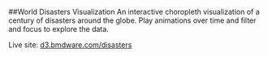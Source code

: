 ##World Disasters Visualization
An interactive choropleth visualization of a century of disasters around the globe. Play animations over time and filter and focus to explore the data.

Live site: [d3.bmdware.com/disasters](http://d3.bmdware.com/disasters/ "Global Disasters")